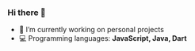 ### Hi there 👋


- 🔭 I’m currently working on personal projects
- 💻 Programming languages: **JavaScript, Java, Dart**
